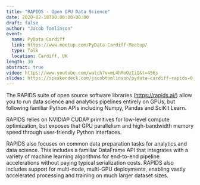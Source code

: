 ```yaml
---
title: "RAPIDS - Open GPU Data Science"
date: 2020-02-18T00:00:00+00:00
draft: false
author: "Jacob Tomlinson"
event:
  name: PyData Cardiff
  link: https://www.meetup.com/PyData-Cardiff-Meetup/
  type: Talk
  location: Cardiff, UK
length: 30
abstract: true
video: https://www.youtube.com/watch?v=mL4hMoOzIiQ&t=456s
slides: https://speakerdeck.com/jacobtomlinson/pydata-cardiff-rapids-0-dot-11-open-gpu-data-science
---
```


The RAPIDS suite of open source software libraries (https://rapids.ai/) allow you to run data science and analytics pipelines entirely on GPUs, but following familiar Python APIs including Numpy, Pandas and SciKit Learn.

RAPIDS relies on NVIDIA® CUDA® primitives for low-level compute optimization, but exposes that GPU parallelism and high-bandwidth memory speed through user-friendly Python interfaces.

RAPIDS also focuses on common data preparation tasks for analytics and data science. This includes a familiar DataFrame API that integrates with a variety of machine learning algorithms for end-to-end pipeline accelerations without paying typical serialization costs. RAPIDS also includes support for multi-node, multi-GPU deployments, enabling vastly accelerated processing and training on much larger dataset sizes.
